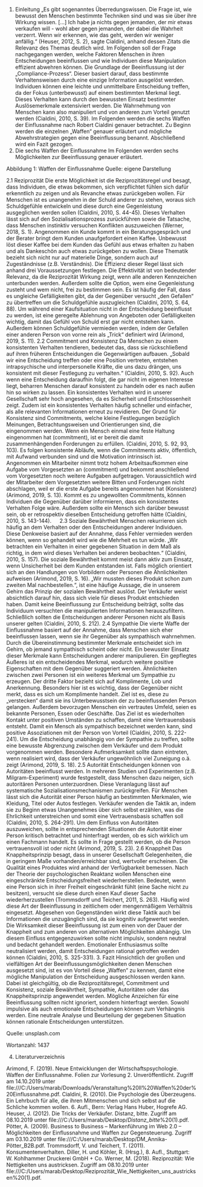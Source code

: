 1. Einleitung
„Es gibt sogenanntes Überredungswissen. Die Frage ist, wie bewusst den Menschen bestimmte Techniken sind und was sie über ihre Wirkung wissen. […] Ich habe ja nichts gegen jemanden, der mir etwas verkaufen will - wohl aber gegen jemanden, der dabei die Wahrheit verzerrt. Wenn wir erkennen, wie das geht, werden wir weniger anfällig.“ (Heuser, 2012, S. 2), sagte Cialdini, anhand dessen Zitats die Relevanz des Themas deutlich wird. 
Im Folgenden soll der Frage nachgegangen werden, welche Faktoren Menschen in ihren Entscheidungen beeinflussen und wie Individuen diese Manipulation effizient abwehren können.
Die Grundlage der Beeinflussung ist der „Compliance-Prozess“. Dieser basiert darauf, dass bestimmte Verhaltensweisen durch eine einzige Information ausgelöst werden. Individuen können eine leichte und unmittelbare Entscheidung treffen, da der Fokus (unterbewusst) auf einem bestimmten Merkmal liegt. Dieses Verhalten kann durch den bewussten Einsatz bestimmter Auslösemerkmale extensiviert werden. Die Wahrnehmung von Menschen kann also manipuliert und von anderen zum Vorteil genutzt werden (Cialdini, 2010, S. 39). 
Im Folgenden werden die sechs Waffen der Einflussnahme nach Robert Cialdini genauer betrachtet. Zu Beginn werden die einzelnen „Waffen“ genauer erläutert und mögliche Abwehrstrategien gegen eine Beeinflussung benannt. Abschließend wird ein Fazit gezogen.
 
2. Die sechs Waffen der Einflussnahme
Im Folgenden werden sechs Möglichkeiten zur Beeinflussung genauer erläutert.
 
Abbildung 1: Waffen der Einflussnahme
Quelle: eigene Darstellung  

2.1 Reziprozität
Die erste Möglichkeit ist die Reziprozitätsregel und besagt, dass Individuen, die etwas bekommen, sich verpflichtet fühlen sich dafür erkenntlich zu zeigen und als Revanche etwas zurückgeben wollen. Für Menschen ist es unangenehm in der Schuld anderer zu stehen, woraus sich Schuldgefühle entwickeln und diese durch eine Gegenleistung ausgeglichen werden sollen (Cialdini, 2010, S. 44-45). Dieses Verhalten lässt sich auf den Sozialisationsprozess zurückführen sowie die Tatsache, dass Menschen instinktiv versuchen Konflikten auszuweichen (Werner, 2018, S. 1).
Angenommen ein Kunde kommt in ein Beratungsgespräch und der Berater bringt dem Kunden unaufgefordert einen Kaffee. Unbewusst löst dieser Kaffee bei dem Kunden das Gefühl aus etwas erhalten zu haben und als Dankeschön auch etwas zurückgeben zu wollen. Diese Thematik bezieht sich nicht nur auf materielle Dinge, sondern auch auf Zugeständnisse (z.B. Verständnis). Die Effizienz dieser Regel lässt sich anhand drei Voraussetzungen festlegen. Die Effektivität ist von bedeutender Relevanz, da die Reziprozität Wirkung zeigt, wenn alle anderen Kennzeichen unterbunden werden. Außerdem sollte die Option, wem eine Gegenleistung zusteht und wem nicht, frei zu bestimmen sein. Es ist häufig der Fall, dass es ungleiche Gefälligkeiten gibt, da der Gegenüber versucht „den Gefallen“ zu übertreffen um die Schuldgefühle auszugleichen (Cialdini, 2010, S. 64, 88). 
Um während einer Kaufsituation nicht in der Entscheidung beeinflusst zu werden, ist eine geregelte Ablehnung von Angeboten oder Gefälligkeiten wichtig, damit das Gefühl von Schuld erst gar nicht entstehen kann. Außerdem können Schuldgefühle vermieden werden, indem der Gefallen einer anderen Person von vorne rein als „Trick“ definiert wird (Arimond, 2019, S. 11). 
2.2 Commitment und Konsistenz
Da Menschen zu einem konsistenten Verhalten tendieren, bedeutet das, dass sie rückschließend auf ihren früheren Entscheidungen die Gegenwärtigen aufbauen. „Sobald wir eine Entscheidung treffen oder eine Position vertreten, entstehen intrapsychische und interpersonelle Kräfte, die uns dazu drängen, uns konsistent mit dieser Festlegung zu verhalten.“ (Cialdini, 2010, S. 92). Auch wenn eine Entscheidung daraufhin folgt, die gar nicht im eigenen Interesse liegt, beharren Menschen darauf konsistent zu handeln oder es nach außen hin so wirken zu lassen.
Ein konsistentes Verhalten wird in unserer Gesellschaft sehr hoch angesehen, da es Sicherheit und Entschlossenheit zeigt. Zudem ist ein konsistentes Verhalten häufig schneller und einfacher, als alle relevanten Informationen erneut zu revidieren. Der Grund für Konsistenz sind Commitments, welche kleine Festlegungen bezüglich Meinungen, Betrachtungsweisen und Orientierungen sind, die eingenommen werden. Wenn ein Mensch einmal eine feste Haltung eingenommen hat (commitment), ist er bereit die damit zusammenhängenden Forderungen zu erfüllen. (Cialdini, 2010, S. 92, 93, 103). Es folgen konsistente Abläufe, wenn die Commitments aktiv, öffentlich, mit Aufwand verbunden sind und die Motivation intrinsisch ist. Angenommen ein Mitarbeiter nimmt trotz hohem Arbeitsaufkommen eine Aufgabe vom Vorgesetzten an (commitment) und bekommt anschließend vom Vorgesetzten noch weitere Aufgaben aufgetragen. Voraussichtlich wird der Mitarbeiter dem Vorgesetzten weitere Bitten und Forderungen nicht abschlagen, weil er die erste Aufgabe bereits angenommen hat (Konsistenz) (Arimond, 2019, S. 13). 
Kommt es zu ungewollten Commitments, können Individuen die Gegenüber darüber informieren, dass ein konsistentes Verhalten Folge wäre. Außerdem sollte ein Mensch sich darüber bewusst sein, ob er retrospektiv dieselben Entscheidung getroffen hätte (Cialdini, 2010, S. 143-144). 
 
2.3 Soziale Bewährtheit
Menschen rekurrieren sich häufig an dem Verhalten oder den Entscheidungen anderer Individuen. Diese Denkweise basiert auf der Annahme, dass Fehler vermieden werden können, wenn so gehandelt wird wie die Mehrheit es tun würde. „Wir betrachten ein Verhalten in einer gegebenen Situation in dem Maß als richtig, in dem wird dieses Verhalten bei anderen beobachten.“ (Cialdini, 2010, S. 157). Die soziale Bewährtheit kommt meist dann aktiv zum Einsatz, wenn Unsicherheit bei dem Kunden entstanden ist. Falls möglich orientiert sich an den Handlungen von Vorbildern oder Personen die Ähnlichkeiten aufweisen (Arimond, 2019, S. 16). „Wir mussten dieses Produkt schon zum zweiten Mal nachbestellen.“, ist eine häufige Aussage, die in unserem Gehirn das Prinzip der sozialen Bewährtheit auslöst. Der Verkäufer weist absichtlich darauf hin, dass sich viele für dieses Produkt entschieden haben.
Damit keine Beeinflussung zur Entscheidung beiträgt, sollte das Individuum versuchten die manipulierten Informationen herauszufiltern. Schließlich sollten die Entscheidungen anderer Personen nicht als Basis unserer gelten (Cialdini, 2010, S. 212).
2.4 Sympathie
Die vierte Waffe der Einflussnahme basiert auf der Annahme, dass Menschen sich eher beeinflussen lassen, wenn sie ihr Gegenüber als sympathisch wahrnehmen. Durch die Übereinstimmung bestimmter Merkmale entscheidet sich im Gehirn, ob jemand sympathisch scheint oder nicht. Ein bewusster Einsatz dieser Merkmale kann Entscheidungen anderer manipulieren. Ein gepflegtes Äußeres ist ein entscheidendes Merkmal, wodurch weitere positive Eigenschaften mit dem Gegenüber suggeriert werden. Ähnlichkeiten zwischen zwei Personen ist ein weiteres Merkmal um Sympathie zu erzeugen. Der dritte Faktor bezieht sich auf Komplimente, Lob und Anerkennung. Besonders hier ist es wichtig, dass der Gegenüber nicht merkt, dass es sich um Komplimente handelt. Ziel ist es, diese zu „verstecken“ damit sie ins Unterbewusstsein der zu beeinflussenden Person gelangen. Außerdem bevorzugen Menschen ein vertrautes Umfeld, seien es bekannte Personen, Essen oder Geschäfte. Das Ziel ist es wiederholten Kontakt unter positiven Umständen zu schaffen, damit eine Vertrauensbasis entsteht. Damit ein Mensch als sympathisch bezeichnet werden kann, sind positive Assoziationen mit der Person von Vorteil (Cialdini, 2010, S. 222-241). 
Um die Entscheidung unabhängig von der Sympathie zu treffen, sollte eine bewusste Abgrenzung zwischen dem Verkäufer und dem Produkt vorgenommen werden. Besondere Aufmerksamkeit sollte dann eintreten, wenn realisiert wird, dass der Verkäufer ungewöhnlich viel Zuneigung o.ä. zeigt (Arimond, 2019, S. 18). 
2.5 Autorität
Entscheidungen können von Autoritäten beeinflusst werden. In mehreren Studien und Experimenten (z.B. Milgram-Experiment) wurde festgestellt, dass Menschen dazu neigen, sich autoritären Personen unterzuordnen. Diese Veranlagung lässt auf systematische Sozialisationsmechanismen zurückgreifen. Für Menschen lässt sich die Autorität einer Person häufig an bestimmten Merkmalen, wie Kleidung, Titel oder Autos festlegen. Verkäufer wenden die Taktik an, indem sie zu Beginn etwas Unangenehmes über sich selbst erzählen, was die Ehrlichkeit unterstreichen und somit eine Vertrauensbasis schaffen soll (Cialdini, 2010, S. 264-291).
Um dem Einfluss von Autoritäten auszuweichen, sollte in entsprechenden Situationen die Autorität einer Person kritisch betrachtet und hinterfragt werden, ob es sich wirklich um einen Fachmann handelt. Es sollte in Frage gestellt werden, ob die Person vertrauensvoll ist oder nicht (Arimond, 2019, S. 23). 
2.6 Knappheit
Das Knappheitsprinzip besagt, dass in unserer Gesellschaft Gelegenheiten, die in geringem Maße vorhanden/erreichbar sind, wertvoller erscheinen. Die Qualität eines Produktes wird anhand der Verfügbarkeit bemessen. Nach der Theorie der psychologischen Reaktanz wollen Menschen eine eingeschränkte Entscheidungsfreiheit wiederherstellen. Bedeutet, wenn eine Person sich in ihrer Freiheit eingeschränkt fühlt (eine Sache nicht zu besitzen), versucht sie diese durch einen Kauf dieser Sache wiederherzustellen (Trommsdorff und Teichert, 2011, S. 263). Häufig wird diese Art der Beeinflussung in zeitlichem oder mengenmäßigem Verhältnis eingesetzt. Abgesehen von Gegenständen wirkt diese Taktik auch bei Informationen die unzugänglich sind, da sie kognitiv aufgewertet werden. Die Wirksamkeit dieser Beeinflussung ist zum einen von der Dauer der Knappheit und zum anderen von alternativen Möglichkeiten abhängig.
Um diesem Einfluss entgegenzuwirken sollte nicht impulsiv, sondern neutral und bedacht gehandelt werden. Emotionaler Enthusiasmus sollte neutralisiert werden, damit Entscheidungen rational getroffen werden können (Cialdini, 2010, S. 325-331).
3. Fazit 
Hinsichtlich der großen und vielfältigen Art der Beeinflussungsmöglichkeiten denen Menschen ausgesetzt sind, ist es von Vorteil diese „Waffen“ zu kennen, damit eine mögliche Manipulation der Entscheidung ausgeschlossen werden kann. Dabei ist gleichgültig, ob die Reziprozitätsregel, Commitment und Konsistenz, soziale Bewährtheit, Sympathie, Autoritäten oder das Knappheitsprinzip angewendet werden. Mögliche Anzeichen für eine Beeinflussung sollten nicht ignoriert, sondern hinterfragt werden. Sowohl impulsive als auch emotionale Entscheidungen können zum Verhängnis werden. Eine neutrale Analyse und Beurteilung der gegebenen Situation können rationale Entscheidungen unterstützen.  

 
Quelle: unsplash.com

Wortanzahl: 1437 

4. Literaturverzeichnis

Arimond, F. (2019). Neue Entwicklungen der Wirtschaftspsychologie. Waffen der Einflussnahme. Folien zur Vorlesung 2. Unveröffentlicht. Zugriff am 14.10.2019 unter file:///C:/Users/marab/Downloads/Veranstaltung%20II%20Waffen%20der%20Einflussnahme.pdf. 
Cialdini, R. (2010). Die Psychologie des Überzeugens. Ein Lehrbuch für alle, die ihren Mitmenschen und sich selbst auf die Schliche kommen wollen. 6. Aufl., Bern: Verlag Hans Huber, Hogrefe AG. 
Heuser, J. (2012). Die Tricks der Verkäufer. Distanz, bitte. Zugriff am 08.10.2019 unter file:///C:/Users/marab/Desktop/_Distanz_bitte_%20(1).pdf.  
Pötter, A. (2009). Business to Business – Markenführung im Web 2.0 – Möglichkeiten der Einflussnahme und Waffen zur Gegensteuerung. Zugriff am 03.10.2019 unter file:///C:/Users/marab/Desktop/DM_Annika-Pötter_B2B.pdf. 
Trommsdorff, V. und Teichert, T. (2011). Konsumentenverhalten. Diller, H. und Köhler, R. (Hrsg.), 8. Aufl., Stuttgart: W. Kohlhammer Druckerei GmbH + Co.
Werner, M. (2018). Reziprozität: Wie Nettigkeiten uns austricksen. Zugriff am 08.10.2019 unter file:///C:/Users/marab/Desktop/Reziprozität_Wie_Nettigkeiten_uns_austricksen%20(1).pdf. 




